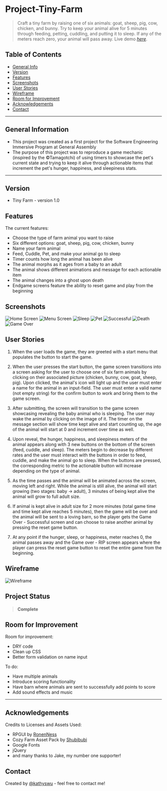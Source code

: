 # Project-Tiny-Farm
> Craft a tiny farm by raising one of six animals: goat, sheep, pig, cow, chicken, and bunny. Try to keep your animal alive for 5 minutes through feeding, petting, cuddling, and putting it to sleep. If any of the meters reach zero, your animal will pass away. 
> Live demo [_here_](https://kathyswu.github.io/Project-Tiny-Farm/).

## Table of Contents
* [General Info](#general-information)
* [Version](#version)
* [Features](#features)
* [Screenshots](#screenshots)
* [User Stories](#user-stories)
* [Wireframe](#wireframe)
* [Room for Improvement](#room-for-improvement)
* [Acknowledgements](#acknowledgements)
* [Contact](#contact)

<hr> 

## General Information
- This project was created as a first project for the Software Engineering Immersive Program at General Assembly
- The purpose of this project was to reproduce a game mechanic (inspired by the &copy;Tamagotchi) of using timers to showcase the pet's current state and trying to keep it alive through actionable items that increment the pet's hunger, happiness, and sleepiness stats.

<hr> 

## Version
- Tiny Farm - version 1.0

## Features
The current features:
- Choose the type of farm animal you want to raise
- Six different options: goat, sheep, pig, cow, chicken, bunny
- Name your farm animal
- Feed, Cuddle, Pet, and make your animal go to sleep
- Timer counts how long the animal has been alive
- The animal morphs as it ages from a baby to an adult
- The animal shows different animations and message for each actionable item
- The animal changes into a ghost upon death
- Endgame screens feature the ability to reset game and play from the beginning


## Screenshots
![Home Screen](Images/demo/demo1.png)
![Menu Screen](Images/demo/demo2.png)
![Sleep](Images/demo/demo3.png)
![Pet](Images/demo/demo4.png)
![Successful](Images/demo/demo5.png)
![Death](Images/demo/demo6.png)
![Game Over](Images/demo/demo7.png)


## User Stories

1. When the user loads the game, they are greeted with a start menu that populates the button to start the game.

2. When the user presses the start button, the game screen transitions into a screen asking for the user to choose one of six farm animals by clicking on their associated picture (chicken, bunny, cow, goat, sheep, pig). Upon clicked, the animal's icon will light up and the user must enter a name for the animal in an input-field. The user must enter a valid name (not empty string) for the confirm button to work and bring them to the game screen.

3. After submitting, the screen will transition to the game screen showcasing revealing the baby animal who is sleeping. The user may wake the animal by clicking on the image of it. The timer on the message section will show time kept alive and start counting up, the age of the animal will start at 0 and increment over time as well. 

4. Upon reveal, the hunger, happiness, and sleepiness meters of the animal appears along with 3 new buttons on the bottom of the screen (feed, cuddle, and sleep). The meters begin to decrease by different rates and the user must interact with the buttons in order to feed, cuddle, and make the animal go to sleep. When the buttons are pressed, the corresponding metric to the actionable button will increase depending on the type of animal.

5. As the time passes and the animal will be animated across the screen, moving left and right. While the animal is still alive, the animal will start growing (two stages: baby -> adult), 3 minutes of being kept alive the animal will grow to full adult size.

6. If animal is kept alive in adult size for 2 more minutes (total game time and time kept alive reaches 5 minutes), then the game will be over and the animal will be sent to a loving barn, so the player gets the Game Over - Successful screen and can choose to raise another animal by pressing the reset game button.

7. At any point if the hunger, sleep, or happiness, meter reaches 0, the animal passes away and the Game over - RIP screen appears where the player can press the reset game button to reset the entire game from the beginning.

## Wireframe
![Wireframe](TinyFarm-Wireframe.png)

## Project Status
> <h4> <strong>Complete</strong></h4>


## Room for Improvement

Room for improvement:
- DRY code
- Clean up CSS
- Better form validation on name input

To do:
- Have multiple animals
- Introduce scoring functionality
- Have barn where animals are sent to successfully add points to score
- Add sound effects and music

<hr>

## Acknowledgements
Credits to Licenses and Assets Used:
- RPGUI by [RonenNess](https://github.com/RonenNess/RPGUI)
- Cozy Farm Asset Pack by [Shubibubi](https://shubibubi.itch.io/cozy-farm)
- Google Fonts
- jQuery
- and many thanks to Jake, my number one supporter!


## Contact
Created by [@kathyswu](https://github.com/kathyswu) - feel free to contact me!
